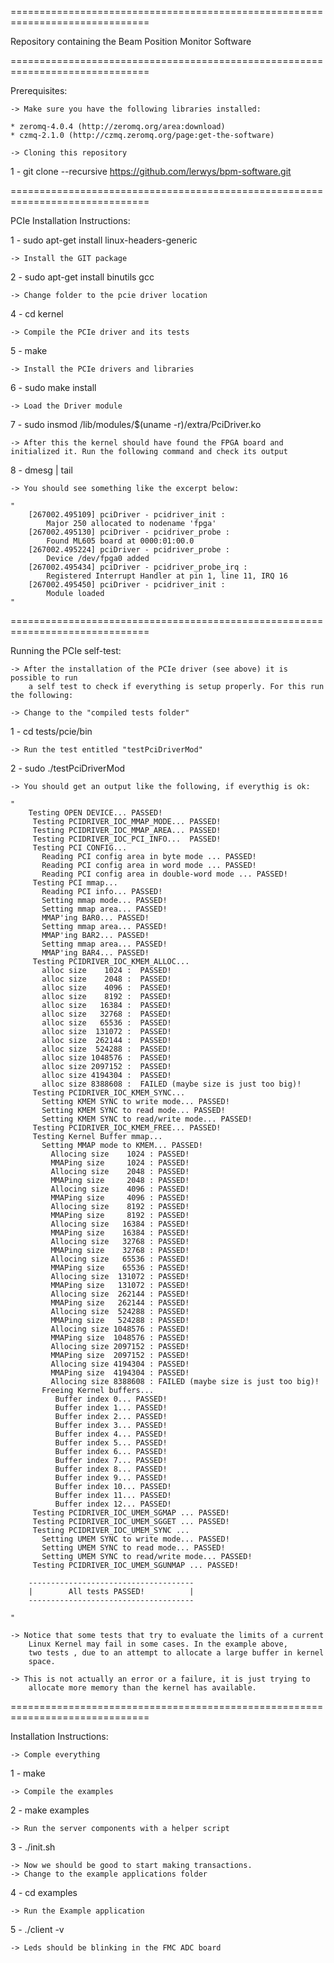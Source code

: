 ==============================================================================

Repository containing the Beam Position Monitor Software

==============================================================================

Prerequisites:

	-> Make sure you have the following libraries installed: 

	* zeromq-4.0.4 (http://zeromq.org/area:download)
	* czmq-2.1.0 (http://czmq.zeromq.org/page:get-the-software)

	-> Cloning this repository

1 - git clone --recursive https://github.com/lerwys/bpm-software.git

==============================================================================

PCIe Installation Instructions:

1 - sudo apt-get install linux-headers-generic

	-> Install the GIT package

2 - sudo apt-get install binutils gcc

	-> Change folder to the pcie driver location

4 - cd kernel

	-> Compile the PCIe driver and its tests

5 - make

	-> Install the PCIe drivers and libraries

6 - sudo make install

	-> Load the Driver module

7 - sudo insmod /lib/modules/$(uname -r)/extra/PciDriver.ko

	-> After this the kernel should have found the FPGA board and
	initialized it. Run the following command and check its output

8 - dmesg | tail

	-> You should see something like the excerpt below:

	"
		[267002.495109] pciDriver - pcidriver_init : 
			Major 250 allocated to nodename 'fpga'
		[267002.495130] pciDriver - pcidriver_probe : 
			Found ML605 board at 0000:01:00.0
		[267002.495224] pciDriver - pcidriver_probe : 
			Device /dev/fpga0 added
		[267002.495434] pciDriver - pcidriver_probe_irq : 
			Registered Interrupt Handler at pin 1, line 11, IRQ 16
		[267002.495450] pciDriver - pcidriver_init : 
			Module loaded
	"
==============================================================================

Running the PCIe self-test:

	-> After the installation of the PCIe driver (see above) it is possible to run
        a self test to check if everything is setup properly. For this run the following:

	-> Change to the "compiled tests folder"

1 - cd tests/pcie/bin

	-> Run the test entitled "testPciDriverMod"

2 - sudo ./testPciDriverMod

	-> You should get an output like the following, if everythig is ok:

	"
        Testing OPEN DEVICE... PASSED!
         Testing PCIDRIVER_IOC_MMAP_MODE... PASSED!
         Testing PCIDRIVER_IOC_MMAP_AREA... PASSED!
         Testing PCIDRIVER_IOC_PCI_INFO...  PASSED!
         Testing PCI CONFIG... 
           Reading PCI config area in byte mode ... PASSED!
           Reading PCI config area in word mode ... PASSED!
           Reading PCI config area in double-word mode ... PASSED!
         Testing PCI mmap... 
           Reading PCI info... PASSED!
           Setting mmap mode... PASSED!
           Setting mmap area... PASSED!
           MMAP'ing BAR0... PASSED!
           Setting mmap area... PASSED!
           MMAP'ing BAR2... PASSED!
           Setting mmap area... PASSED!
           MMAP'ing BAR4... PASSED!
         Testing PCIDRIVER_IOC_KMEM_ALLOC...
           alloc size    1024 :  PASSED!
           alloc size    2048 :  PASSED!
           alloc size    4096 :  PASSED!
           alloc size    8192 :  PASSED!
           alloc size   16384 :  PASSED!
           alloc size   32768 :  PASSED!
           alloc size   65536 :  PASSED!
           alloc size  131072 :  PASSED!
           alloc size  262144 :  PASSED!
           alloc size  524288 :  PASSED!
           alloc size 1048576 :  PASSED!
           alloc size 2097152 :  PASSED!
           alloc size 4194304 :  PASSED!
           alloc size 8388608 :  FAILED (maybe size is just too big)!
         Testing PCIDRIVER_IOC_KMEM_SYNC...
           Setting KMEM SYNC to write mode... PASSED!
           Setting KMEM SYNC to read mode... PASSED!
           Setting KMEM SYNC to read/write mode... PASSED!
         Testing PCIDRIVER_IOC_KMEM_FREE... PASSED!
         Testing Kernel Buffer mmap... 
           Setting MMAP mode to KMEM... PASSED!
             Allocing size    1024 : PASSED!
             MMAPing size     1024 : PASSED!
             Allocing size    2048 : PASSED!
             MMAPing size     2048 : PASSED!
             Allocing size    4096 : PASSED!
             MMAPing size     4096 : PASSED!
             Allocing size    8192 : PASSED!
             MMAPing size     8192 : PASSED!
             Allocing size   16384 : PASSED!
             MMAPing size    16384 : PASSED!
             Allocing size   32768 : PASSED!
             MMAPing size    32768 : PASSED!
             Allocing size   65536 : PASSED!
             MMAPing size    65536 : PASSED!
             Allocing size  131072 : PASSED!
             MMAPing size   131072 : PASSED!
             Allocing size  262144 : PASSED!
             MMAPing size   262144 : PASSED!
             Allocing size  524288 : PASSED!
             MMAPing size   524288 : PASSED!
             Allocing size 1048576 : PASSED!
             MMAPing size  1048576 : PASSED!
             Allocing size 2097152 : PASSED!
             MMAPing size  2097152 : PASSED!
             Allocing size 4194304 : PASSED!
             MMAPing size  4194304 : PASSED!
             Allocing size 8388608 : FAILED (maybe size is just too big)!
           Freeing Kernel buffers...
              Buffer index 0... PASSED!
              Buffer index 1... PASSED!
              Buffer index 2... PASSED!
              Buffer index 3... PASSED!
              Buffer index 4... PASSED!
              Buffer index 5... PASSED!
              Buffer index 6... PASSED!
              Buffer index 7... PASSED!
              Buffer index 8... PASSED!
              Buffer index 9... PASSED!
              Buffer index 10... PASSED!
              Buffer index 11... PASSED!
              Buffer index 12... PASSED!
         Testing PCIDRIVER_IOC_UMEM_SGMAP ... PASSED!
         Testing PCIDRIVER_IOC_UMEM_SGGET ... PASSED!
         Testing PCIDRIVER_IOC_UMEM_SYNC ...
           Setting UMEM SYNC to write mode... PASSED!
           Setting UMEM SYNC to read mode... PASSED!
           Setting UMEM SYNC to read/write mode... PASSED!
         Testing PCIDRIVER_IOC_UMEM_SGUNMAP ... PASSED!

		-------------------------------------
		|        All tests PASSED!          |
		-------------------------------------
	
	"

    -> Notice that some tests that try to evaluate the limits of a current
        Linux Kernel may fail in some cases. In the example above,
        two tests , due to an attempt to allocate a large buffer in kernel
        space.

    -> This is not actually an error or a failure, it is just trying to
        allocate more memory than the kernel has available.

==============================================================================

Installation Instructions:

	-> Comple everything

1 - make

	-> Compile the examples

2 - make examples

	-> Run the server components with a helper script

3 - ./init.sh

	-> Now we should be good to start making transactions.
	-> Change to the example applications folder

4 - cd examples

	-> Run the Example application

5 - ./client -v

	-> Leds should be blinking in the FMC ADC board
